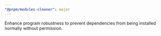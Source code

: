 ```yaml
---
"@pnpm/modules-cleaner": major
---
```


Enhance program robustness to prevent dependencies from being installed normally without permission.
